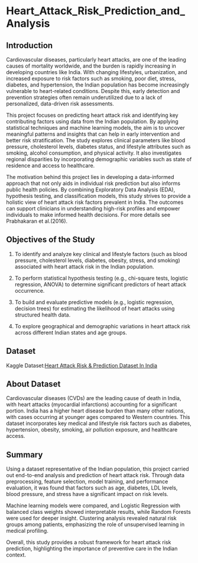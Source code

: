 # Heart_Attack_Risk_Prediction_and_Analysis

## Introduction
Cardiovascular diseases, particularly heart attacks, are one of the leading causes of mortality worldwide, and the burden is rapidly increasing in developing countries like India. With changing lifestyles, urbanization, and increased exposure to risk factors such as smoking, poor diet, stress, diabetes, and hypertension, the Indian population has become increasingly vulnerable to heart-related conditions. Despite this, early detection and prevention strategies often remain underutilized due to a lack of personalized, data-driven risk assessments.

This project focuses on predicting heart attack risk and identifying key contributing factors using data from the Indian population. By applying statistical techniques and machine learning models, the aim is to uncover meaningful patterns and insights that can help in early intervention and better risk stratification. The study explores clinical parameters like blood pressure, cholesterol levels, diabetes status, and lifestyle attributes such as smoking, alcohol consumption, and physical activity. It also investigates regional disparities by incorporating demographic variables such as state of residence and access to healthcare.

The motivation behind this project lies in developing a data-informed approach that not only aids in individual risk prediction but also informs public health policies. By combining Exploratory Data Analysis (EDA), hypothesis testing, and classification models, this study strives to provide a holistic view of heart attack risk factors prevalent in India. The outcomes can support clinicians in understanding high-risk profiles and empower individuals to make informed health decisions. For more details see Prabhakaran et al.(2016).

## Objectives of the Study
1. To identify and analyze key clinical and lifestyle factors (such as blood pressure, cholesterol levels, diabetes, obesity, stress, and smoking) associated with heart attack risk in the Indian population.

2. To perform statistical hypothesis testing (e.g., chi-square tests, logistic regression, ANOVA) to determine significant predictors of heart attack occurrence.
    
3. To build and evaluate predictive models (e.g., logistic regression, decision trees) for estimating the likelihood of heart attacks using structured health data.

4. To explore geographical and demographic variations in heart attack risk across different Indian states and age groups.

## Dataset
Kaggle Dataset:[Heart Attack Risk & Prediction Dataset In India](https://www.kaggle.com/datasets/ankushpanday2/heart-attack-risk-and-prediction-dataset-in-india/data?select=heart_attack_prediction_india.csv)

## About Dataset
Cardiovascular diseases (CVDs) are the leading cause of death in India, with heart attacks (myocardial infarctions) accounting for a significant portion. India has a higher heart disease burden than many other nations, with cases occurring at younger ages compared to Western countries. This dataset incorporates key medical and lifestyle risk factors such as diabetes, hypertension, obesity, smoking, air pollution exposure, and healthcare access. 

## Summary
Using a dataset representative of the Indian population, this project carried out end-to-end analysis and prediction of heart attack risk. Through data preprocessing, feature selection, model training, and performance evaluation, it was found that factors such as age, diabetes, LDL levels, blood pressure, and stress have a significant impact on risk levels.

Machine learning models were compared, and Logistic Regression with balanced class weights showed interpretable results, while Random Forests  were used for deeper insight. Clustering analysis revealed natural risk groups among patients, emphasizing the role of unsupervised learning in medical profiling.

Overall, this study provides a robust framework for heart attack risk prediction, highlighting the importance of preventive care in the Indian context.
